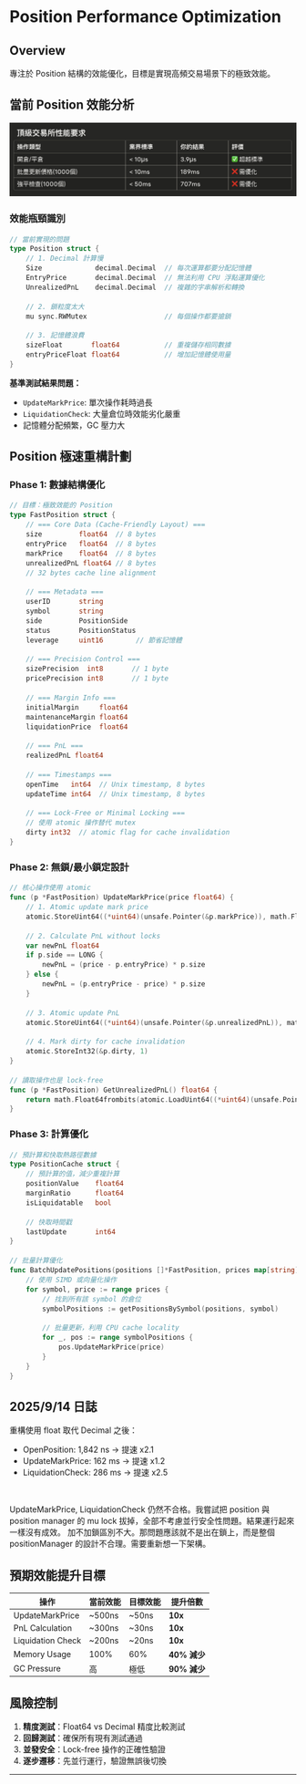 # Position Performance Optimization

## Overview

專注於 Position 結構的效能優化，目標是實現高頻交易場景下的極致效能。

## 當前 Position 效能分析

![2.png](imgs/2.png)

### 效能瓶頸識別

```go
// 當前實現的問題
type Position struct {
    // 1. Decimal 計算慢
    Size             decimal.Decimal  // 每次運算都要分配記憶體
    EntryPrice       decimal.Decimal  // 無法利用 CPU 浮點運算優化
    UnrealizedPnL    decimal.Decimal  // 複雜的字串解析和轉換
    
    // 2. 鎖粒度太大
    mu sync.RWMutex                   // 每個操作都要搶鎖
    
    // 3. 記憶體浪費
    sizeFloat       float64           // 重複儲存相同數據
    entryPriceFloat float64           // 增加記憶體使用量
}
```

**基準測試結果問題：**
- `UpdateMarkPrice`: 單次操作耗時過長
- `LiquidationCheck`: 大量倉位時效能劣化嚴重
- 記憶體分配頻繁，GC 壓力大

## Position 極速重構計劃

### Phase 1: 數據結構優化

```go
// 目標：極致效能的 Position
type FastPosition struct {
    // === Core Data (Cache-Friendly Layout) ===
    size         float64  // 8 bytes
    entryPrice   float64  // 8 bytes  
    markPrice    float64  // 8 bytes
    unrealizedPnL float64 // 8 bytes
    // 32 bytes cache line alignment
    
    // === Metadata ===
    userID       string
    symbol       string
    side         PositionSide
    status       PositionStatus
    leverage     uint16        // 節省記憶體
    
    // === Precision Control ===
    sizePrecision  int8       // 1 byte
    pricePrecision int8       // 1 byte
    
    // === Margin Info ===
    initialMargin     float64
    maintenanceMargin float64
    liquidationPrice  float64
    
    // === PnL ===
    realizedPnL float64
    
    // === Timestamps ===
    openTime   int64  // Unix timestamp, 8 bytes
    updateTime int64  // Unix timestamp, 8 bytes
    
    // === Lock-Free or Minimal Locking ===
    // 使用 atomic 操作替代 mutex
    dirty int32  // atomic flag for cache invalidation
}
```

### Phase 2: 無鎖/最小鎖定設計

```go
// 核心操作使用 atomic
func (p *FastPosition) UpdateMarkPrice(price float64) {
    // 1. Atomic update mark price
    atomic.StoreUint64((*uint64)(unsafe.Pointer(&p.markPrice)), math.Float64bits(price))
    
    // 2. Calculate PnL without locks
    var newPnL float64
    if p.side == LONG {
        newPnL = (price - p.entryPrice) * p.size
    } else {
        newPnL = (p.entryPrice - price) * p.size
    }
    
    // 3. Atomic update PnL
    atomic.StoreUint64((*uint64)(unsafe.Pointer(&p.unrealizedPnL)), math.Float64bits(newPnL))
    
    // 4. Mark dirty for cache invalidation
    atomic.StoreInt32(&p.dirty, 1)
}

// 讀取操作也是 lock-free
func (p *FastPosition) GetUnrealizedPnL() float64 {
    return math.Float64frombits(atomic.LoadUint64((*uint64)(unsafe.Pointer(&p.unrealizedPnL))))
}
```

### Phase 3: 計算優化

```go
// 預計算和快取熱路徑數據
type PositionCache struct {
    // 預計算的值，減少重複計算
    positionValue    float64
    marginRatio      float64
    isLiquidatable   bool
    
    // 快取時間戳
    lastUpdate       int64
}

// 批量計算優化
func BatchUpdatePositions(positions []*FastPosition, prices map[string]float64) {
    // 使用 SIMD 或向量化操作
    for symbol, price := range prices {
        // 找到所有該 symbol 的倉位
        symbolPositions := getPositionsBySymbol(positions, symbol)
        
        // 批量更新，利用 CPU cache locality
        for _, pos := range symbolPositions {
            pos.UpdateMarkPrice(price)
        }
    }
}
```

## 2025/9/14 日誌

重構使用 float 取代 Decimal 之後：

* OpenPosition: 1,842 ns -> 提速 x2.1
* UpdateMarkPrice: 162 ms -> 提速 x1.2
* LiquidationCheck: 286 ms -> 提速 x2.5

<br>

UpdateMarkPrice, LiquidationCheck 仍然不合格。我嘗試把 position 與 position manager 的 mu lock 拔掉，全部不考慮並行安全性問題。結果運行起來一樣沒有成效。
加不加鎖區別不大。那問題應該就不是出在鎖上，而是整個 positionManager 的設計不合理。需要重新想一下架構。


## 預期效能提升目標

| 操作 | 當前效能 | 目標效能 | 提升倍數 |
|------|----------|----------|----------|
| UpdateMarkPrice | ~500ns | ~50ns | **10x** |
| PnL Calculation | ~300ns | ~30ns | **10x** |
| Liquidation Check | ~200ns | ~20ns | **10x** |
| Memory Usage | 100% | 60% | **40% 減少** |
| GC Pressure | 高 | 極低 | **90% 減少** |

## 風險控制

1. **精度測試**：Float64 vs Decimal 精度比較測試
2. **回歸測試**：確保所有現有測試通過
3. **並發安全**：Lock-free 操作的正確性驗證
4. **逐步遷移**：先並行運行，驗證無誤後切換

---
